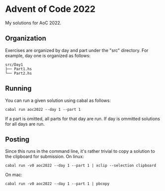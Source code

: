 # Advent of Code 2022
My solutions for AoC 2022. 

## Organization
Exercises are organized by day and part under the "src" directory. For
example, day one is organized as follows:

    src/Day1
    ├── Part1.hs
    └── Part2.hs

## Running
You can run a given solution using cabal as follows:
```
cabal run aoc2022 --day 1 --part 1
```

If a part is omitted, all parts for that day are run. If day is ommitted
solutions for all days are run.

## Posting
Since this runs in the command line, it's rather trivial to copy a solution
to the clipboard for submission. On linux:

```
cabal run -v0 aoc2022 --day 1 --part 1 | xclip --selection clipboard
```

On mac:
```
cabal run -v0 aoc2022 --day 1 --part 1 | pbcopy
```
